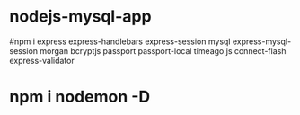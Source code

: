 # nodejs-mysql-app
#npm i express express-handlebars express-session mysql express-mysql-session morgan bcryptjs passport passport-local timeago.js connect-flash express-validator 
# npm i nodemon -D
